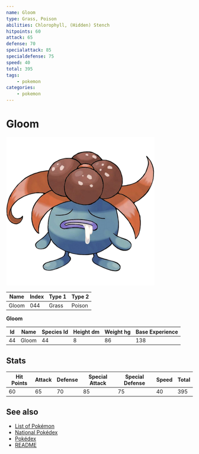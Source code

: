 ```yaml
---
name: Gloom
type: Grass, Poison
abilities: Chlorophyll, (Hidden) Stench
hitpoints: 60
attack: 65
defense: 70
specialattack: 85
specialdefense: 75
speed: 40
total: 395
tags:
    - pokemon
categories:
    - pokemon
---
```


# Gloom


![Gloom](images/044.png)

| **Name** | **Index** | **Type 1** | **Type 2** |
|----|----|----|----|
| Gloom | 044 | Grass | Poison  |

**Gloom** 




| **Id** | **Name** | **Species Id** | **Height dm** | **Weight hg** | **Base Experience** |
|--------|----------|----------------|------------|------------|---------------------|
| 44 | Gloom | 44 | 8 | 86 | 138 |



## Stats

| **Hit Points** | **Attack** | **Defense** | **Special Attack** | **Special Defense** | **Speed** | **Total** |
|----------------|------------|-------------|--------------------|---------------------|-----------|-----------|
| 60 | 65 | 70 | 85 | 75 | 40 | 395 |

## See also

- [List of Pokémon](../pokemon.md)
- [National Pokédex](../national_pokedex.md)
- [Pokédex](../pokedex.md)
- [README](../README.md)
